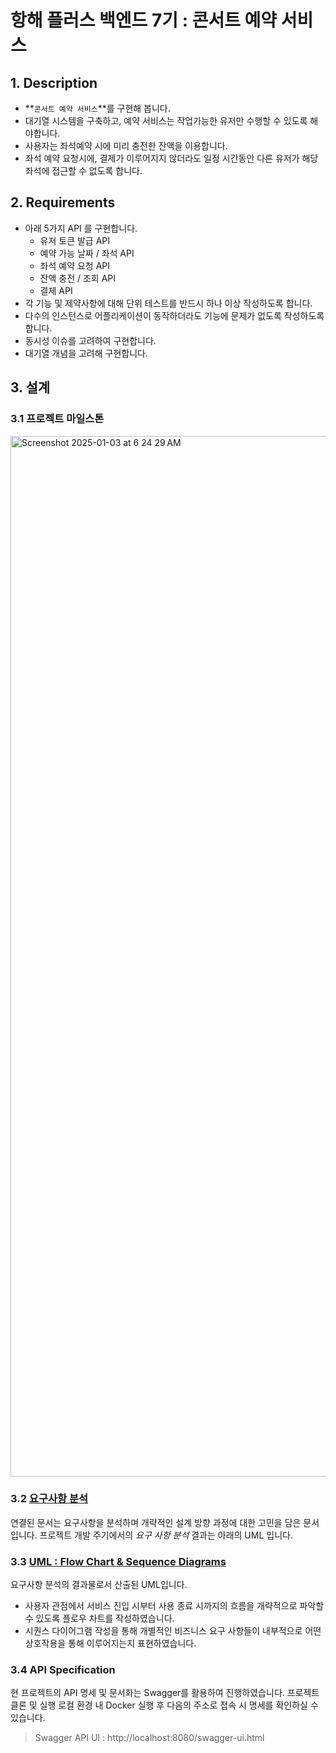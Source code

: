 # 항해 플러스 백엔드 7기 : 콘서트 예약 서비스

## 1. Description
- **`콘서트 예약 서비스`**를 구현해 봅니다.
- 대기열 시스템을 구축하고, 예약 서비스는 작업가능한 유저만 수행할 수 있도록 해야합니다.
- 사용자는 좌석예약 시에 미리 충전한 잔액을 이용합니다.
- 좌석 예약 요청시에, 결제가 이루어지지 않더라도 일정 시간동안 다른 유저가 해당 좌석에 접근할 수 없도록 합니다.

## 2. Requirements
- 아래 5가지 API 를 구현합니다.
  - 유저 토큰 발급 API
  - 예약 가능 날짜 / 좌석 API
  - 좌석 예약 요청 API
  - 잔액 충전 / 조회 API
  - 결제 API
- 각 기능 및 제약사항에 대해 단위 테스트를 반드시 하나 이상 작성하도록 합니다.
- 다수의 인스턴스로 어플리케이션이 동작하더라도 기능에 문제가 없도록 작성하도록 합니다.
- 동시성 이슈를 고려하여 구현합니다.
- 대기열 개념을 고려해 구현합니다.

## 3. 설계

### 3.1 프로젝트 마일스톤
<img width="1665" alt="Screenshot 2025-01-03 at 6 24 29 AM" src="https://github.com/user-attachments/assets/ef289e50-9090-4f0a-8de5-60e8a89af361" />

### 3.2 [요구사항 분석](https://github.com/leonroars/hhp7-concert-reservation/wiki/요구사항-분석)
연결된 문서는 요구사항을 분석하며 개략적인 설계 방향 과정에 대한 고민을 담은 문서입니다.
프로젝트 개발 주기에서의 _요구 사항 분석_ 결과는 아래의 UML 입니다.

### 3.3 [UML : Flow Chart & Sequence Diagrams](https://github.com/leonroars/hhp7-concert-reservation/wiki/UML-:-Flow-Chart-&-Sequence-Diagrams)
요구사항 분석의 결과물로서 산출된 UML입니다.
- 사용자 관점에서 서비스 진입 시부터 사용 종료 시까지의 흐름을 개략적으로 파악할 수 있도록 플로우 차트를 작성하였습니다.
- 시퀀스 다이어그램 작성을 통해 개별적인 비즈니스 요구 사항들이 내부적으로 어떤 상호작용을 통해 이루어지는지 표현하였습니다.

### 3.4 API Specification
현 프로젝트의 API 명세 및 문서화는 Swagger를 활용하여 진행하였습니다.
프로젝트 클론 및 실행 로컬 환경 내 Docker 실행 후 다음의 주소로 접속 시 명세를 확인하실 수 있습니다.
> Swagger API UI : http://localhost:8080/swagger-ui.html
